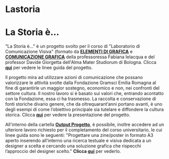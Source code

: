 # Lastoria

# La Storia è...
"La Storia è..." è un progetto svolto per il corso di "Laboratorio di Comunicazione Visiva" (formato da **[ELEMENTI DI GRAFICA](https://www.unibo.it/it/didattica/insegnamenti/insegnamento/2022/395282)** e **[COMUNICAZIONE GRAFICA](https://www.unibo.it/it/didattica/insegnamenti/insegnamento/2022/395289)** della professoressa Fabiana Ielacqua e del professor Davide Giorgetta dell'Alma Mater Studiorum di Bologna. Clicca **[qui](https://github.com/giorgimariachiara/Lastoria/blob/138cb76bc4196e0487b7f8aa0b843306254c1f4f/Progetto%20Gramsci%20Unibo_revisione13_09_2022.pdf)** per vedere le linee guida del progetto. 

Il progetto mira ad utilizzare azioni di comunicazione che possano valorizzare le attività svolte dalla Fondazione Gramsci Emilia Romagna al fine di garantirle un maggior sostegno, economico e non, nei confronti del settore cultura. Il nostro lavoro si è basato sui valori che, entrando acontatto con la Fondazione, essa ci ha trasmesso. La raccolta e conservazione di fonti storiche divario genere, che da oltrequarant’anni portano avanti, è uno degli esempi di come l’obiettivo principale sia tutelare e diffondere la cultura storica. Clicca **[qui](https://github.com/giorgimariachiara/Lastoria/blob/138cb76bc4196e0487b7f8aa0b843306254c1f4f/PresentazioneGruppo12.pdf)** per vedere la presentazione del progetto. 


All'interno della cartella **[Output Progetto](https://github.com/giorgimariachiara/Lastoria/tree/c7d3c89eec47473ab1a8639e1a987528792d01f0/Output%20progetto)**, è possibile, inoltre accedere ad un ulteriore lavoro richiesto per il completamento del corso universitario, le cui linee guida sono le seguenti: "Progettare una zine/poster in formato A3 aperto inserendo all’interno una ricerca testuale e visiva dedicata a un designer a scelta e cercando una soluzione grafica che rispecchi l’approccio del designer scelto." **Clicca [qui](https://github.com/giorgimariachiara/Lastoria/blob/c7d3c89eec47473ab1a8639e1a987528792d01f0/Output%20progetto/mariachiara_giorgi_zine.pdf)** per vederlo.
